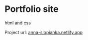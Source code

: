 # Portfolio site
 html and css 
 
 Project url: [anna-slopianka.netlify.app](https://anna-slopianka.netlify.app/)
